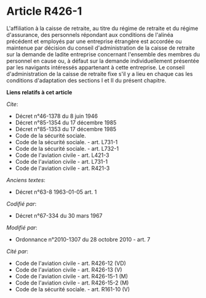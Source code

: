 # Article R426-1

L'affiliation à la caisse de retraite, au titre du régime de retraite et du régime d'assurance, des personnels répondant aux
conditions de l'alinéa précédent et employés par une entreprise étrangère est accordée ou maintenue par décision du conseil
d'administration de la caisse de retraite sur la demande de ladite entreprise concernant l'ensemble des membres du personnel
en cause ou, à défaut sur la demande individuellement présentée par les navigants intéressés appartenant à cette entreprise.
Le conseil d'administration de la caisse de retraite fixe s'il y a lieu en chaque cas les conditions d'adaptation des
sections I et II du présent chapitre.

**Liens relatifs à cet article**

_Cite_:

  - Décret n°46-1378 du 8 juin 1946
  - Décret n°85-1354 du 17 décembre 1985
  - Décret n°85-1353 du 17 décembre 1985
  - Code de la sécurité sociale.
  - Code de la sécurité sociale. - art. L731-1
  - Code de la sécurité sociale. - art. L732-1
  - Code de l'aviation civile - art. L421-3
  - Code de l'aviation civile - art. L731-1
  - Code de l'aviation civile - art. R421-3

_Anciens textes_:

  - Décret n°63-8 1963-01-05 art. 1

_Codifié par_:

  - Décret n°67-334 du 30 mars 1967

_Modifié par_:

  - Ordonnance n°2010-1307 du 28 octobre 2010 - art. 7

_Cité par_:

  - Code de l'aviation civile - art. R426-12 (VD)
  - Code de l'aviation civile - art. R426-13 (V)
  - Code de l'aviation civile - art. R426-15-1 (M)
  - Code de l'aviation civile - art. R426-15-2 (M)
  - Code de la sécurité sociale. - art. R161-10 (V)
